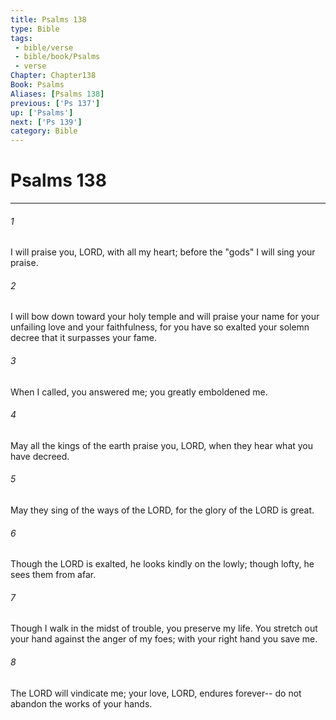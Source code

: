 ```yaml
---
title: Psalms 138
type: Bible
tags:
 - bible/verse
 - bible/book/Psalms
 - verse
Chapter: Chapter138
Book: Psalms
Aliases: [Psalms 138]
previous: ['Ps 137']
up: ['Psalms']
next: ['Ps 139']
category: Bible
---
```

# Psalms 138

***


###### 1 
I will praise you, LORD, with all my heart; before the "gods" I will sing your praise. 

###### 2 
I will bow down toward your holy temple and will praise your name for your unfailing love and your faithfulness, for you have so exalted your solemn decree that it surpasses your fame. 

###### 3 
When I called, you answered me; you greatly emboldened me. 

###### 4 
May all the kings of the earth praise you, LORD, when they hear what you have decreed. 

###### 5 
May they sing of the ways of the LORD, for the glory of the LORD is great. 

###### 6 
Though the LORD is exalted, he looks kindly on the lowly; though lofty, he sees them from afar. 

###### 7 
Though I walk in the midst of trouble, you preserve my life. You stretch out your hand against the anger of my foes; with your right hand you save me. 

###### 8 
The LORD will vindicate me; your love, LORD, endures forever-- do not abandon the works of your hands. 
